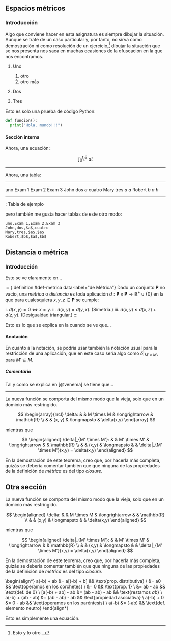 


## Espacios métricos




### Introducción

Algo que conviene hacer en esta asignatura es siempre dibujar la situación.
Aunque se trate de un caso particular y, por tanto, no sirva como
demostración ni como resolución de un ejercicio,[^ejercicio] dibujar la
situación que se nos presenta nos saca en muchas ocasiones de la ofuscación
en la que nos encontramos.

[^ejercicio]: Esto y lo otro...

1. Uno

   1. otro
   2. otro más

2. Dos

3. Tres

Esto es solo una prueba de código Python:

``` python
def funcion():
  print("Hola, mundo!!!")
```




#### Sección interna

Ahora, una ecuación:

$$ \int_0^t t^2 \ dt $$


---


Ahora, una tabla:

-------- -------- -------- --------
uno      Exam 1   Exam 2   Exam 3
John     dos      $a$      cuatro
Mary     tres     $a$      $a$
Robert   $b$      $a$      $b$
-------- -------- -------- --------

: Tabla de ejemplo

pero también me gusta hacer tablas de este otro modo:

```{=csv}
uno,Exam 1,Exam 2,Exam 3
John,dos,$a$,cuatro
Mary,tres,$a$,$a$
Robert,$b$,$a$,$b$
```




## Distancia o métrica


### Introducción

Esto se ve claramente en...

::: {.definition #def-metrica data-label="de Métrica"}
  Dado un conjunto $\mathbf{P}$ no vacío, una _métrica_ o _distancia_ es
  toda aplicación $d:\mathbf{P} \times \mathbf{P} \longrightarrow
  \mathbb{R}^+ \cup \{0\}$ en la que para cualesquiera $x, y, z \in
  \mathbf{P}$ se cumple:

  i. $d(x,y) = 0 \ \Longleftrightarrow \ x = y$.
  ii. $d(x,y) = d(y,x)$. (Simetría.)
  iii. $d(x,y) \leq d(x,z) + d(z,y)$. (Desigualdad triangular.)
:::

Esto es lo que se explica en la [](#def-metrica) cuando se ve que...




#### Anotación

En cuanto a la notación, se podría usar también la notación usual para la
restricción de una aplicación, que en este caso sería algo como $\delta|_{M'
\times M'}$, para $M' \subseteq M$.




##### Comentario

Tal y como se explica en [@venema] se tiene que...


---


La nueva función se comporta del mismo modo que la vieja, solo que en un
dominio más restringido.

$$ \begin{array}{rrcl}
  \delta: & & M \times M & \longrightarrow & \mathbb{R} \\
    & & (x, y) & \longmapsto & \delta(x,y)
\end{array} $$

mientras que

$$ \begin{aligned}
  \delta|_{M' \times M'}: & & M' \times M' & \longrightarrow & & \mathbb{R} \\
   & & (x,y) & \longmapsto & & \delta|_{M' \times M'}(x,y) = \delta(x,y)
\end{aligned} $$

En la demostración de este teorema, creo que, por hacerla más completa,
quizás se debería comentar también que que ninguna de las propiedades de la
definición de _métrica_ es del tipo _closure_.




## Otra sección

La nueva función se comporta del mismo modo que la vieja, solo que en un
dominio más restringido.

$$ \begin{aligned}
  \delta: & & M \times M & \longrightarrow & & \mathbb{R} \\
    & & (x,y) & \longmapsto & & \delta(x,y)
\end{aligned} $$

mientras que

$$ \begin{aligned}
  \delta|_{M' \times M'}: & & M' \times M' & \longrightarrow & & \mathbb{R} \\
   & & (x,y) & \longmapsto & & \delta|_{M' \times M'}(x,y) = \delta(x,y)
\end{aligned} $$

En la demostración de este teorema, creo que, por hacerla más completa,
quizás se debería comentar también que que ninguna de las propiedades de la
definición de _métrica_ es del tipo _closure_.

\begin{align*}
  a(-b) + ab
    &= a[(-b) + b]
    && \text{prop. distributiva} \\
    &= a0
    && \text{operamos en los corchetes} \\
    &= 0
    && \text{prop. 1} \\
    &= ab - ab
    && \text{def. de $0$} \\
  [a(-b) + ab] - ab
    &= (ab - ab) - ab
    && \text{restamos $ab$} \\
  a(-b) + (ab - ab)
    &= (ab - ab) - ab
    && \text{propiedad asociativa} \\
  a(-b) + 0
    &= 0 - ab
    && \text{operamos en los paréntesis} \\
  a(-b)
    &= (-ab)
    && \text{def. elemento neutro}
\end{align*}

Esto es simplemente una ecuación.





